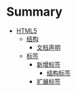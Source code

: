 # Summary

* [HTML5](README.md)
  * [结构]()
    * [文档声明](jie-gou/wen-dang-tou-bu.md)
  * [标签]()
    * [新增标签](biao-qian/xin-zeng-biao-qian/jie-gou-biao-qian.md)
      * [结构标签](biao-qian/xin-zeng-biao-qian/jie-gou-biao-qian.md)
    * [扩展标签]()

